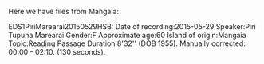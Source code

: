 Here we have files from Mangaia:

EDS1PiriMarearai20150529HSB: Date of recording:2015-05-29 Speaker:Piri Tupuna Marearai Gender:F Approximate age:60 Island of origin:Mangaia Topic:Reading Passage Duration:8'32'' (DOB 1955). Manually corrected: 00:00 - 02:10. (130 seconds).
